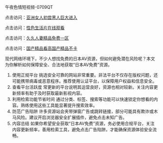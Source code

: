 午夜色情短视频-0709QT

点击访问：<a href="https://cfad.pages.dev/">亚洲女人初尝黑人巨大进入</a>

点击访问：<a href="https://fdhf-454.pages.dev/">性色生活片在线观看</a>

点击访问：<a href="https://gfd-5xg.pages.dev/">久久人妻精品免费一区</a>

点击访问：<a href="https://heiliaowzu4ur.pages.dev">国产精品看高国产精品不卡</a>



现代网络环境下，不少人想找免费的日本AV资源，但如何避免潜在风险呢？本文为你解析如何保障安全、合法地获取“日本AV免费”资源。
1. 使用正规平台
挑选安全可靠的网站非常重要。非法平台不仅存在版权问题，还可能携带病毒或恶意程序。推荐使用认证平台，以保障用户权益和信息安全。
2. 查看平台活跃度
常更新的平台说明其运营良好，资源也相对较新。关注内容更新频率有助于及时获取最新影视内容。
3. 利用检索功能节省时间
通过分类、标签、搜索等功能可以快速锁定你想看的内容。熟练使用这些工具能显著提升搜索效率。
4. 防范广告陷阱
许多资源站会夹带弹窗广告或跳转链接，部分可能具有欺诈或木马风险。建议开启浏览器安全扩展插件，避免点击未知广告。
5. 内容总结
如果你希望安全获取“日本AV免费”资源，务必使用合规平台，关注内容更新频率，善用检索工具，避免点击广告陷阱，才能确保资源体验安全流畅。



<span style="display:none;">[Canonical link]( https://github.com/aad0700925/962058 ）</span>
